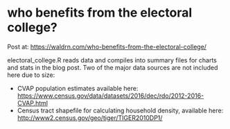 # who benefits from the electoral college?

Post at: https://waldrn.com/who-benefits-from-the-electoral-college/

electoral_college.R reads data and compiles into summary files for charts and stats in the blog post. Two of the major data sources are not included here due to size:

* CVAP population estimates available here: https://www.census.gov/data/datasets/2016/dec/rdo/2012-2016-CVAP.html
* Census tract shapefile for calculating household density, available here: http://www2.census.gov/geo/tiger/TIGER2010DP1/